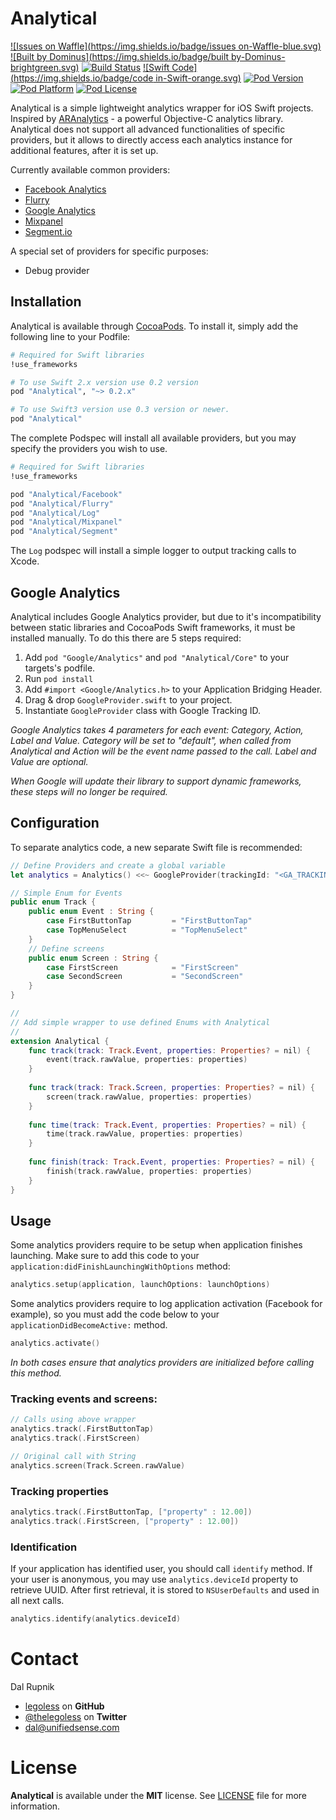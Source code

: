 # Analytical

[![Issues on Waffle](https://img.shields.io/badge/issues on-Waffle-blue.svg)](http://waffle.io/legoless/Analytical)
[![Built by Dominus](https://img.shields.io/badge/built by-Dominus-brightgreen.svg)](http://github.com/legoless/Dominus)
[![Build Status](https://travis-ci.org/Legoless/Analytical.svg)](https://travis-ci.org/legoless/Analytical)
[![Swift Code](https://img.shields.io/badge/code in-Swift-orange.svg)](http://github.com/legoless/Analytical)
[![Pod Version](http://img.shields.io/cocoapods/v/Analytical.svg?style=flat)](http://cocoadocs.org/docsets/Analytical/)
[![Pod Platform](http://img.shields.io/cocoapods/p/Analytical.svg?style=flat)](http://cocoadocs.org/docsets/Analytical/)
[![Pod License](http://img.shields.io/cocoapods/l/Analytical.svg?style=flat)](http://opensource.org/licenses/MIT)

Analytical is a simple lightweight analytics wrapper for iOS Swift projects. Inspired by [ARAnalytics](https://github.com/orta/ARAnalytics) - a powerful Objective-C analytics library. Analytical does not support all advanced functionalities of specific providers, but it allows to directly access each analytics instance for additional features, after it is set up.

Currently available common providers:

- [Facebook Analytics](https://developers.facebook.com/products/analytics)
- [Flurry](https://github.com/flurry/flurry-ios-sdk)
- [Google Analytics](https://developers.google.com/analytics/devguides/collection/ios/v3/)
- [Mixpanel](https://mixpanel.com/help/reference/ios)
- [Segment.io](https://segment.com/docs/sources/mobile/ios/)

A special set of providers for specific purposes:
- Debug provider

## Installation

Analytical is available through [CocoaPods](http://cocoapods.org). To install
it, simply add the following line to your Podfile:

```ruby
# Required for Swift libraries
!use_frameworks

# To use Swift 2.x version use 0.2 version
pod "Analytical", "~> 0.2.x"

# To use Swift3 version use 0.3 version or newer.
pod "Analytical"
```

The complete Podspec will install all available providers, but you may specify the providers you wish to use.

```ruby
# Required for Swift libraries
!use_frameworks

pod "Analytical/Facebook"
pod "Analytical/Flurry"
pod "Analytical/Log"
pod "Analytical/Mixpanel"
pod "Analytical/Segment"
```
The `Log` podspec will install a simple logger to output tracking calls to Xcode.

## Google Analytics

Analytical includes Google Analytics provider, but due to it's incompatibility between static libraries and CocoaPods Swift frameworks, it must be installed manually. To do this there are 5 steps required:

1. Add `pod "Google/Analytics"` and `pod "Analytical/Core"` to your targets's podfile.
2. Run `pod install`
3. Add `#import <Google/Analytics.h>` to your Application Bridging Header.
4. Drag & drop `GoogleProvider.swift` to your project.
5. Instantiate `GoogleProvider` class with Google Tracking ID.

*Google Analytics takes 4 parameters for each event: Category, Action, Label and Value. Category will be set to "default", when called from Analytical and Action will be the event name passed to the call. Label and Value are optional.*

*When Google will update their library to support dynamic frameworks, these steps will no longer be required.*

## Configuration

To separate analytics code, a new separate Swift file is recommended:

```swift
// Define Providers and create a global variable
let analytics = Analytics() <<~ GoogleProvider(trackingId: "<GA_TRACKING_ID>") <<~ MixpanelProvider(token: "<MIXPANEL_TOKEN>") <<~ FacebookProvider()

// Simple Enum for Events
public enum Track {
    public enum Event : String {
        case FirstButtonTap         = "FirstButtonTap"
        case TopMenuSelect          = "TopMenuSelect"
    }
    // Define screens
    public enum Screen : String {
        case FirstScreen            = "FirstScreen"
        case SecondScreen           = "SecondScreen"
    }
}

//
// Add simple wrapper to use defined Enums with Analytical
//
extension Analytical {
    func track(track: Track.Event, properties: Properties? = nil) {
        event(track.rawValue, properties: properties)
    }
    
    func track(track: Track.Screen, properties: Properties? = nil) {
        screen(track.rawValue, properties: properties)
    }
    
    func time(track: Track.Event, properties: Properties? = nil) {
        time(track.rawValue, properties: properties)
    }
    
    func finish(track: Track.Event, properties: Properties? = nil) {
        finish(track.rawValue, properties: properties)
    }
}
```

## Usage

Some analytics providers require to be setup when application finishes launching. Make sure to add this code to your `application:didFinishLaunchingWithOptions` method:

```swift
analytics.setup(application, launchOptions: launchOptions)
```

Some analytics providers require to log application activation (Facebook for example), so you must add the code below to your `applicationDidBecomeActive:` method.

```swift
analytics.activate()
```

*In both cases ensure that analytics providers are initialized before calling this method.*

### Tracking events and screens:

```swift
// Calls using above wrapper
analytics.track(.FirstButtonTap)
analytics.track(.FirstScreen)

// Original call with String
analytics.screen(Track.Screen.rawValue)
```

### Tracking properties

```swift
analytics.track(.FirstButtonTap, ["property" : 12.00])
analytics.track(.FirstScreen, ["property" : 12.00])
```

### Identification

If your application has identified user, you should call `identify` method. If your user is anonymous, you may use `analytics.deviceId` property to retrieve UUID. After first retrieval, it is stored to `NSUserDefaults` and used in all next calls.

```swift
analytics.identify(analytics.deviceId)
```

Contact
======

Dal Rupnik

- [legoless](https://github.com/legoless) on **GitHub**
- [@thelegoless](https://twitter.com/thelegoless) on **Twitter**
- [dal@unifiedsense.com](mailto:dal@unifiedsense.com)

License
======

**Analytical** is available under the **MIT** license. See [LICENSE](https://github.com/Legoless/Analytical/blob/master/LICENSE) file for more information.
